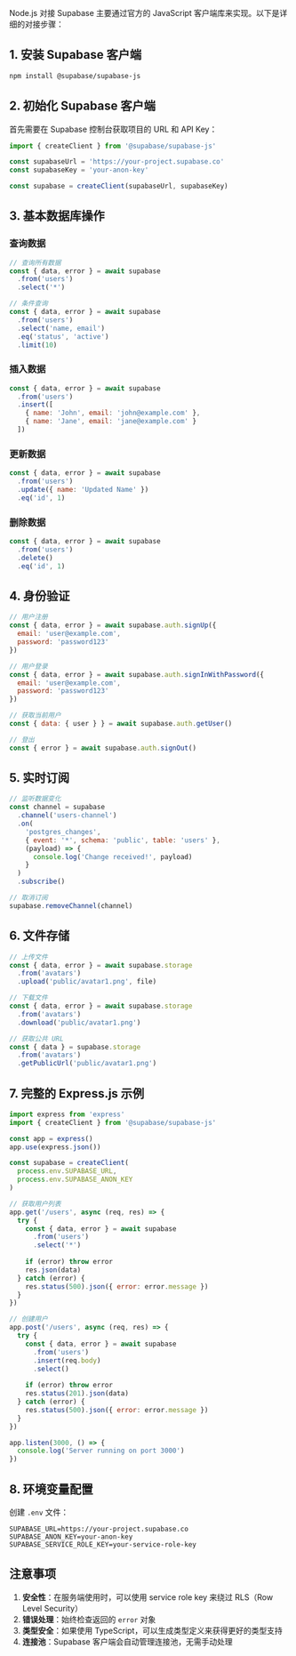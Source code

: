 Node.js 对接 Supabase 主要通过官方的 JavaScript 客户端库来实现。以下是详细的对接步骤：

## 1. 安装 Supabase 客户端

```bash
npm install @supabase/supabase-js
```

## 2. 初始化 Supabase 客户端

首先需要在 Supabase 控制台获取项目的 URL 和 API Key：

```javascript
import { createClient } from '@supabase/supabase-js'

const supabaseUrl = 'https://your-project.supabase.co'
const supabaseKey = 'your-anon-key'

const supabase = createClient(supabaseUrl, supabaseKey)
```

## 3. 基本数据库操作

### 查询数据
```javascript
// 查询所有数据
const { data, error } = await supabase
  .from('users')
  .select('*')

// 条件查询
const { data, error } = await supabase
  .from('users')
  .select('name, email')
  .eq('status', 'active')
  .limit(10)
```

### 插入数据
```javascript
const { data, error } = await supabase
  .from('users')
  .insert([
    { name: 'John', email: 'john@example.com' },
    { name: 'Jane', email: 'jane@example.com' }
  ])
```

### 更新数据
```javascript
const { data, error } = await supabase
  .from('users')
  .update({ name: 'Updated Name' })
  .eq('id', 1)
```

### 删除数据
```javascript
const { data, error } = await supabase
  .from('users')
  .delete()
  .eq('id', 1)
```

## 4. 身份验证

```javascript
// 用户注册
const { data, error } = await supabase.auth.signUp({
  email: 'user@example.com',
  password: 'password123'
})

// 用户登录
const { data, error } = await supabase.auth.signInWithPassword({
  email: 'user@example.com',
  password: 'password123'
})

// 获取当前用户
const { data: { user } } = await supabase.auth.getUser()

// 登出
const { error } = await supabase.auth.signOut()
```

## 5. 实时订阅

```javascript
// 监听数据变化
const channel = supabase
  .channel('users-channel')
  .on(
    'postgres_changes',
    { event: '*', schema: 'public', table: 'users' },
    (payload) => {
      console.log('Change received!', payload)
    }
  )
  .subscribe()

// 取消订阅
supabase.removeChannel(channel)
```

## 6. 文件存储

```javascript
// 上传文件
const { data, error } = await supabase.storage
  .from('avatars')
  .upload('public/avatar1.png', file)

// 下载文件
const { data, error } = await supabase.storage
  .from('avatars')
  .download('public/avatar1.png')

// 获取公共 URL
const { data } = supabase.storage
  .from('avatars')
  .getPublicUrl('public/avatar1.png')
```

## 7. 完整的 Express.js 示例

```javascript
import express from 'express'
import { createClient } from '@supabase/supabase-js'

const app = express()
app.use(express.json())

const supabase = createClient(
  process.env.SUPABASE_URL,
  process.env.SUPABASE_ANON_KEY
)

// 获取用户列表
app.get('/users', async (req, res) => {
  try {
    const { data, error } = await supabase
      .from('users')
      .select('*')
    
    if (error) throw error
    res.json(data)
  } catch (error) {
    res.status(500).json({ error: error.message })
  }
})

// 创建用户
app.post('/users', async (req, res) => {
  try {
    const { data, error } = await supabase
      .from('users')
      .insert(req.body)
      .select()
    
    if (error) throw error
    res.status(201).json(data)
  } catch (error) {
    res.status(500).json({ error: error.message })
  }
})

app.listen(3000, () => {
  console.log('Server running on port 3000')
})
```

## 8. 环境变量配置

创建 `.env` 文件：

```env
SUPABASE_URL=https://your-project.supabase.co
SUPABASE_ANON_KEY=your-anon-key
SUPABASE_SERVICE_ROLE_KEY=your-service-role-key
```

## 注意事项

1. **安全性**：在服务端使用时，可以使用 service role key 来绕过 RLS（Row Level Security）
2. **错误处理**：始终检查返回的 `error` 对象
3. **类型安全**：如果使用 TypeScript，可以生成类型定义来获得更好的类型支持
4. **连接池**：Supabase 客户端会自动管理连接池，无需手动处理
